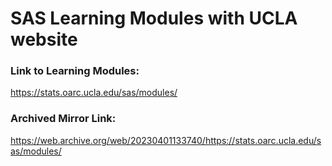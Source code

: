 
# SAS Learning Modules with UCLA website


### Link to Learning Modules:
https://stats.oarc.ucla.edu/sas/modules/


### Archived Mirror Link:
https://web.archive.org/web/20230401133740/https://stats.oarc.ucla.edu/sas/modules/